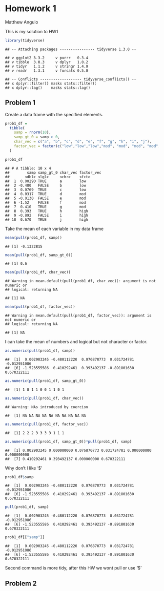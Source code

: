 Homework 1
================
Matthew Angulo

This is my solution to HW1

``` r
library(tidyverse)
```

    ## -- Attaching packages ---------------- tidyverse 1.3.0 --

    ## v ggplot2 3.3.2     v purrr   0.3.4
    ## v tibble  3.0.3     v dplyr   1.0.2
    ## v tidyr   1.1.2     v stringr 1.4.0
    ## v readr   1.3.1     v forcats 0.5.0

    ## -- Conflicts ------------------- tidyverse_conflicts() --
    ## x dplyr::filter() masks stats::filter()
    ## x dplyr::lag()    masks stats::lag()

## Problem 1

Create a data frame with the specified elements.

``` r
prob1_df = 
  tibble(
    samp = rnorm(10),
    samp_gt_0 = samp > 0,
    char_vec = c("a", "b", "c", "d", "e", "f", "g", "h", "i", "j"),
    factor_vec = factor(c("low","low","low","mod", "mod", "mod", "mod", "high", "high", "high"))
  )

prob1_df
```

    ## # A tibble: 10 x 4
    ##        samp samp_gt_0 char_vec factor_vec
    ##       <dbl> <lgl>     <chr>    <fct>     
    ##  1  0.00290 TRUE      a        low       
    ##  2 -0.480   FALSE     b        low       
    ##  3  0.0769  TRUE      c        low       
    ##  4  0.0317  TRUE      d        mod       
    ##  5 -0.0130  FALSE     e        mod       
    ##  6 -1.52    FALSE     f        mod       
    ##  7  0.410   TRUE      g        mod       
    ##  8  0.393   TRUE      h        high      
    ##  9 -0.892   FALSE     i        high      
    ## 10  0.670   TRUE      j        high

Take the mean of each variable in my data frame

``` r
mean(pull(prob1_df, samp))
```

    ## [1] -0.1322815

``` r
mean(pull(prob1_df, samp_gt_0))
```

    ## [1] 0.6

``` r
mean(pull(prob1_df, char_vec))
```

    ## Warning in mean.default(pull(prob1_df, char_vec)): argument is not numeric or
    ## logical: returning NA

    ## [1] NA

``` r
mean(pull(prob1_df, factor_vec))
```

    ## Warning in mean.default(pull(prob1_df, factor_vec)): argument is not numeric or
    ## logical: returning NA

    ## [1] NA

I can take the mean of numbers and logical but not character or factor.

``` r
as.numeric(pull(prob1_df, samp))
```

    ##  [1]  0.002903245 -0.480112220  0.076870773  0.031724781 -0.012951086
    ##  [6] -1.523555586  0.410292461  0.393492137 -0.891801630  0.670322111

``` r
as.numeric(pull(prob1_df, samp_gt_0))
```

    ##  [1] 1 0 1 1 0 0 1 1 0 1

``` r
as.numeric(pull(prob1_df, char_vec))
```

    ## Warning: NAs introduced by coercion

    ##  [1] NA NA NA NA NA NA NA NA NA NA

``` r
as.numeric(pull(prob1_df, factor_vec))
```

    ##  [1] 2 2 2 3 3 3 3 1 1 1

``` r
as.numeric(pull(prob1_df, samp_gt_0))*pull(prob1_df, samp)
```

    ##  [1] 0.002903245 0.000000000 0.076870773 0.031724781 0.000000000 0.000000000
    ##  [7] 0.410292461 0.393492137 0.000000000 0.670322111

Why don’t I like ‘$’

``` r
prob1_df$samp
```

    ##  [1]  0.002903245 -0.480112220  0.076870773  0.031724781 -0.012951086
    ##  [6] -1.523555586  0.410292461  0.393492137 -0.891801630  0.670322111

``` r
pull(prob1_df, samp)
```

    ##  [1]  0.002903245 -0.480112220  0.076870773  0.031724781 -0.012951086
    ##  [6] -1.523555586  0.410292461  0.393492137 -0.891801630  0.670322111

``` r
prob1_df[["samp"]]
```

    ##  [1]  0.002903245 -0.480112220  0.076870773  0.031724781 -0.012951086
    ##  [6] -1.523555586  0.410292461  0.393492137 -0.891801630  0.670322111

Second command is more tidy, after this HW we wont pull or use ‘$’

## Problem 2
